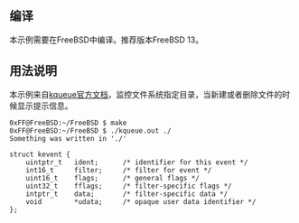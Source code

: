 ## 编译

本示例需要在FreeBSD中编译。推荐版本FreeBSD 13。

## 用法说明

本示例来自[kqueue官方文档](https://www.freebsd.org/cgi/man.cgi?kqueue)，监控文件系统指定目录，当新建或者删除文件的时候显示提示信息。

```
0xFF@FreeBSD:~/FreeBSD $ make
0xFF@FreeBSD:~/FreeBSD $ ./kqueue.out ./
Something was written in './'
```

```
struct kevent {
    uintptr_t   ident;      /* identifier for this event */
    int16_t     filter;     /* filter for event */
    uint16_t    flags;      /* general flags */
    uint32_t    fflags;     /* filter-specific flags */
    intptr_t    data;       /* filter-specific data */
    void        *udata;     /* opaque user data identifier */
};
```